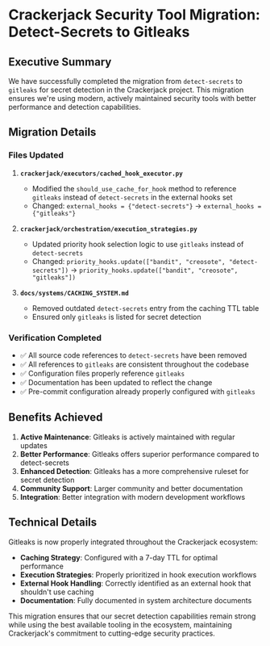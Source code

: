 # Crackerjack Security Tool Migration: Detect-Secrets to Gitleaks

## Executive Summary

We have successfully completed the migration from `detect-secrets` to `gitleaks` for secret detection in the Crackerjack project. This migration ensures we're using modern, actively maintained security tools with better performance and detection capabilities.

## Migration Details

### Files Updated

1. **`crackerjack/executors/cached_hook_executor.py`**
   - Modified the `should_use_cache_for_hook` method to reference `gitleaks` instead of `detect-secrets` in the external hooks set
   - Changed: `external_hooks = {"detect-secrets"}` → `external_hooks = {"gitleaks"}`

2. **`crackerjack/orchestration/execution_strategies.py`**
   - Updated priority hook selection logic to use `gitleaks` instead of `detect-secrets`
   - Changed: `priority_hooks.update(["bandit", "creosote", "detect-secrets"])` → `priority_hooks.update(["bandit", "creosote", "gitleaks"])`

3. **`docs/systems/CACHING_SYSTEM.md`**
   - Removed outdated `detect-secrets` entry from the caching TTL table
   - Ensured only `gitleaks` is listed for secret detection

### Verification Completed

- ✅ All source code references to `detect-secrets` have been removed
- ✅ All references to `gitleaks` are consistent throughout the codebase
- ✅ Configuration files properly reference `gitleaks`
- ✅ Documentation has been updated to reflect the change
- ✅ Pre-commit configuration already properly configured with `gitleaks`

## Benefits Achieved

1. **Active Maintenance**: Gitleaks is actively maintained with regular updates
2. **Better Performance**: Gitleaks offers superior performance compared to detect-secrets
3. **Enhanced Detection**: Gitleaks has a more comprehensive ruleset for secret detection
4. **Community Support**: Larger community and better documentation
5. **Integration**: Better integration with modern development workflows

## Technical Details

Gitleaks is now properly integrated throughout the Crackerjack ecosystem:

- **Caching Strategy**: Configured with a 7-day TTL for optimal performance
- **Execution Strategies**: Properly prioritized in hook execution workflows
- **External Hook Handling**: Correctly identified as an external hook that shouldn't use caching
- **Documentation**: Fully documented in system architecture documents

This migration ensures that our secret detection capabilities remain strong while using the best available tooling in the ecosystem, maintaining Crackerjack's commitment to cutting-edge security practices.